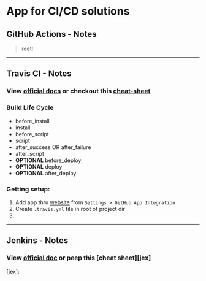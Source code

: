 # App for CI/CD solutions

## GitHub Actions - Notes

> reet!

---

## Travis CI - Notes

### View [official docs][travis-docs] or checkout this [cheat-sheet][travis-cheat]

### Build Life Cycle

- before_install
- install
- before_script
- script
- after_success OR after_failure
- after_script
- **OPTIONAL** before_deploy
- **OPTIONAL** deploy
- **OPTIONAL** after_deploy

### Getting setup:

1. Add app thru [website][travis] from `Settings > GitHub App Integration`
2. Create `.travis.yml` file in root of project dir
3.

<!-- Travis CI Links -->

[travis]: https://travis-ci.com
[travis-docs]: https://docs.travis-ci.com
[travis-cheat]: https://devhints.io/travis

---

## Jenkins - Notes

### View [official doc][jdocs] or peep this [cheat sheet][jex]

<!-- Jenkins Links -->

[jenkins]: https://jenkins.io
[jdocs]: https://jenkins.io/doc/

[jex]:
